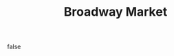 ---
layout: photo
modal: true
thumb: https://csnapmediahost.github.io/assets1/Thumbs/BroadwayMarket3.jpg
full: https://csnapmediahost.github.io/assets1/Render/BroadwayMarket3.jpg
size: small
ar: landscape
body: false
title: "Broadway Market"
---